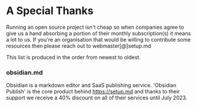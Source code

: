 # A Special Thanks

Running an open source project isn't cheap so when companies agree to give us a hand absorbing a portion of their monthly subscription(s) it means a lot to us. If you're an organisation that would be willing to contribute some resources then please reach out to webmaster[@]setup.md 

This list is produced in the order from newest to oldest.

### obsidian.md

Obsidian is a markdown editor and SaaS publishing service. 'Obsidian Publish' is the core product behind https://setup.md and thanks to their support we receive a 40% discount on all of their services until July 2023.